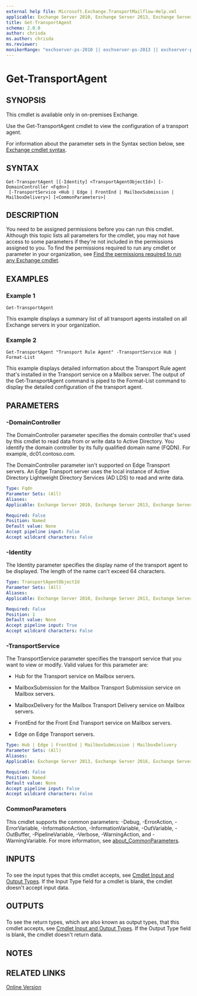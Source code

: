 ```yaml
---
external help file: Microsoft.Exchange.TransportMailflow-Help.xml
applicable: Exchange Server 2010, Exchange Server 2013, Exchange Server 2016, Exchange Server 2019
title: Get-TransportAgent
schema: 2.0.0
author: chrisda
ms.author: chrisda
ms.reviewer:
monikerRange: "exchserver-ps-2010 || exchserver-ps-2013 || exchserver-ps-2016 || exchserver-ps-2019"
---
```


# Get-TransportAgent

## SYNOPSIS
This cmdlet is available only in on-premises Exchange.

Use the Get-TransportAgent cmdlet to view the configuration of a transport agent.

For information about the parameter sets in the Syntax section below, see [Exchange cmdlet syntax](https://docs.microsoft.com/powershell/exchange/exchange-server/exchange-cmdlet-syntax).

## SYNTAX

```
Get-TransportAgent [[-Identity] <TransportAgentObjectId>] [-DomainController <Fqdn>]
 [-TransportService <Hub | Edge | FrontEnd | MailboxSubmission | MailboxDelivery>] [<CommonParameters>]
```

## DESCRIPTION
You need to be assigned permissions before you can run this cmdlet. Although this topic lists all parameters for the cmdlet, you may not have access to some parameters if they're not included in the permissions assigned to you. To find the permissions required to run any cmdlet or parameter in your organization, see [Find the permissions required to run any Exchange cmdlet](https://docs.microsoft.com/powershell/exchange/exchange-server/find-exchange-cmdlet-permissions).

## EXAMPLES

### Example 1
```
Get-TransportAgent
```

This example displays a summary list of all transport agents installed on all Exchange servers in your organization.

### Example 2
```
Get-TransportAgent "Transport Rule Agent" -TransportService Hub | Format-List
```

This example displays detailed information about the Transport Rule agent that's installed in the Transport service on a Mailbox server. The output of the Get-TransportAgent command is piped to the Format-List command to display the detailed configuration of the transport agent.

## PARAMETERS

### -DomainController
The DomainController parameter specifies the domain controller that's used by this cmdlet to read data from or write data to Active Directory. You identify the domain controller by its fully qualified domain name (FQDN). For example, dc01.contoso.com.

The DomainController parameter isn't supported on Edge Transport servers. An Edge Transport server uses the local instance of Active Directory Lightweight Directory Services (AD LDS) to read and write data.

```yaml
Type: Fqdn
Parameter Sets: (All)
Aliases:
Applicable: Exchange Server 2010, Exchange Server 2013, Exchange Server 2016, Exchange Server 2019

Required: False
Position: Named
Default value: None
Accept pipeline input: False
Accept wildcard characters: False
```

### -Identity
The Identity parameter specifies the display name of the transport agent to be displayed. The length of the name can't exceed 64 characters.

```yaml
Type: TransportAgentObjectId
Parameter Sets: (All)
Aliases:
Applicable: Exchange Server 2010, Exchange Server 2013, Exchange Server 2016, Exchange Server 2019

Required: False
Position: 1
Default value: None
Accept pipeline input: True
Accept wildcard characters: False
```

### -TransportService
The TransportService parameter specifies the transport service that you want to view or modify. Valid values for this parameter are:

- Hub for the Transport service on Mailbox servers.

- MailboxSubmission for the Mailbox Transport Submission service on Mailbox servers.

- MailboxDelivery for the Mailbox Transport Delivery service on Mailbox servers.

- FrontEnd for the Front End Transport service on Mailbox servers.

- Edge on Edge Transport servers.

```yaml
Type: Hub | Edge | FrontEnd | MailboxSubmission | MailboxDelivery
Parameter Sets: (All)
Aliases:
Applicable: Exchange Server 2013, Exchange Server 2016, Exchange Server 2019

Required: False
Position: Named
Default value: None
Accept pipeline input: False
Accept wildcard characters: False
```

### CommonParameters
This cmdlet supports the common parameters: -Debug, -ErrorAction, -ErrorVariable, -InformationAction, -InformationVariable, -OutVariable, -OutBuffer, -PipelineVariable, -Verbose, -WarningAction, and -WarningVariable. For more information, see [about_CommonParameters](https://go.microsoft.com/fwlink/p/?LinkID=113216).

## INPUTS

###  
To see the input types that this cmdlet accepts, see [Cmdlet Input and Output Types](https://go.microsoft.com/fwlink/p/?LinkId=616387). If the Input Type field for a cmdlet is blank, the cmdlet doesn't accept input data.

## OUTPUTS

###  
To see the return types, which are also known as output types, that this cmdlet accepts, see [Cmdlet Input and Output Types](https://go.microsoft.com/fwlink/p/?LinkId=616387). If the Output Type field is blank, the cmdlet doesn't return data.

## NOTES

## RELATED LINKS

[Online Version](https://technet.microsoft.com/library/83417504-5d52-43b2-8cf5-e48acae72e3a.aspx)
